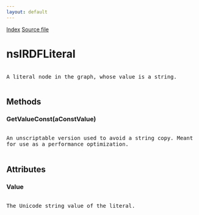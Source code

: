 ```yaml
---
layout: default
---
```

<div id='links'><a href="../index.html">Index</a>
<a href="http://dxr.mozilla.org/mozilla-central/source/rdf/base/nsIRDFLiteral.idl">Source file</a>
</div>

# nsIRDFLiteral #
<pre>  
A literal node in the graph, whose value is a string.  
  
</pre>
## Methods ##

### GetValueConst(aConstValue) ###
<pre>  
An unscriptable version used to avoid a string copy. Meant  
for use as a performance optimization.  
  
</pre>
## Attributes ##

### Value ###
<pre>  
The Unicode string value of the literal.  
  
</pre>